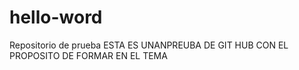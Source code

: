 # hello-word
Repositorio de prueba
ESTA ES UNANPREUBA DE GIT HUB CON EL PROPOSITO DE FORMAR EN EL TEMA
